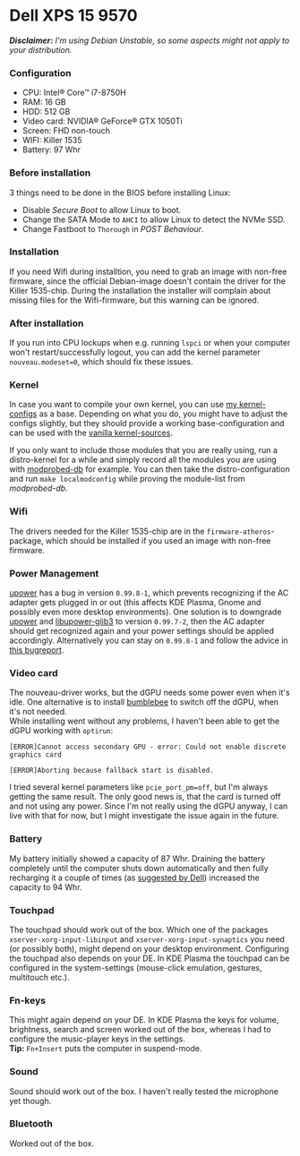 # Dell XPS 15 9570

***Disclaimer:*** *I'm using Debian Unstable, so some aspects might not apply to your distribution.*

### Configuration
* CPU: Intel® Core™ i7-8750H
* RAM: 16 GB
* HDD: 512 GB
* Video card: NVIDIA® GeForce® GTX 1050Ti
* Screen: FHD non-touch
* WIFI: Killer 1535
* Battery: 97 Whr

### Before installation
3 things need to be done in the BIOS before installing Linux:
* Disable *Secure Boot* to allow Linux to boot.
* Change the SATA Mode to `AHCI` to allow Linux to detect the NVMe SSD.
* Change Fastboot to `Thorough` in *POST Behaviour*.

### Installation
If you need Wifi during installtion, you need to grab an image with non-free firmware, since the official Debian-image doesn't contain the driver for the Killer 1535-chip. During the installation the installer will complain about missing files for the Wifi-firmware, but this warning can be ignored.

### After installation
If you run into CPU lockups when e.g. running `lspci` or when your computer won't restart/successfully logout, you can add the kernel parameter `nouveau.modeset=0`, which should fix these issues.

### Kernel
In case you want to compile your own kernel, you can use [my kernel-configs](kernel-config) as a base. Depending on what you do, you might have to adjust the configs slightly, but they should provide a working base-configuration and can be used with the [vanilla kernel-sources](https://www.kernel.org/).

If you only want to include those modules that you are really using, run a distro-kernel for a while and simply record all the modules you are using with [modprobed-db](https://github.com/graysky2/modprobed-db) for example. You can then take the distro-configuration and run `make localmodconfig` while proving the module-list from *modprobed-db*.

### Wifi
The drivers needed for the Killer 1535-chip are in the `firmware-atheros`-package, which should be installed if you used an image with non-free firmware.

### Power Management
[upower](https://packages.debian.org/sid/upower) has a bug in version `0.99.8-1`, which prevents recognizing if the AC adapter gets plugged in or out (this affects KDE Plasma, Gnome and possibly even more desktop environments). One solution is to downgrade [upower](https://snapshot.debian.org/package/upower/0.99.7-2/#upower_0.99.7-2) and [libupower-glib3](https://snapshot.debian.org/package/upower/0.99.7-2/#libupower-glib3_0.99.7-2) to version `0.99.7-2`, then the AC adapter should get recognized again and your power settings should be applied accordingly. Alternatively you can stay on `0.99.8-1` and follow the advice in [this bugreport](https://bugs.debian.org/cgi-bin/bugreport.cgi?bug=902644#24).

### Video card
The nouveau-driver works, but the dGPU needs some power even when it's idle. One alternative is to install [bumblebee](https://wiki.debian.org/Bumblebee) to switch off the dGPU, when it's not needed.<br>
While installing went without any problems, I haven't been able to get the dGPU working with `optirun`:
```
[ERROR]Cannot access secondary GPU - error: Could not enable discrete graphics card

[ERROR]Aborting because fallback start is disabled.
```
I tried several kernel parameters like `pcie_port_pm=off`, but I'm always getting the same result. The only good news is, that the card is turned off and not using any power. Since I'm not really using the dGPU anyway, I can live with that for now, but I might investigate the issue again in the future.

### Battery
My battery initially showed a capacity of 87 Whr. Draining the battery completely until the computer shuts down automatically and then fully recharging it a couple of times (as [suggested by Dell](https://dell.to/2JJejor)) increased the capacity to 94 Whr.

### Touchpad
The touchpad should work out of the box. Which one of the packages `xserver-xorg-input-libinput` and `xserver-xorg-input-synaptics` you need (or possibly both), might depend on your desktop environment. Configuring the touchpad also depends on your DE. In KDE Plasma the touchpad can be configured in the system-settings (mouse-click emulation, gestures, multitouch etc.).

### Fn-keys
This might again depend on your DE. In KDE Plasma the keys for volume, brightness, search and screen worked out of the box, whereas I had to configure the music-player keys in the settings.<br>
**Tip:** `Fn+Insert` puts the computer in suspend-mode.

### Sound
Sound should work out of the box. I haven't really tested the microphone yet though.

### Bluetooth
Worked out of the box.
